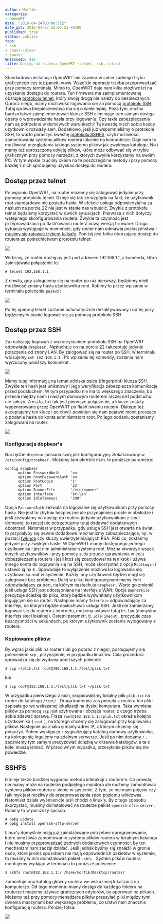 ```yaml
---
author: Morfik
categories:
- OpenWRT
date: "2016-04-24T00:00:51Z"
date_gmt: 2016-04-23 22:00:51 +0200
published: true
status: publish
tags:
- ssh
- chaos-calmer
- router
GHissueID: 418
title: Dostęp do routera OpenWRT (telnet, ssh, sshfs)
---
```


Standardowa instalacja OpenWRT nie zawiera w sobie żadnego trybu graficznego czy też panelu www.
Wszelkie operacje trzeba przeprowadzać przy pomocy terminala. Mimo to, OpenWRT daje nam kilka
możliwości na uzyskanie dostępu do routera. Ten firmware ma zaimplementowaną
obsługę [protokołu telnet](https://pl.wikipedia.org/wiki/Telnet), który swoją drogą nie należy do
bezpiecznych. Oprócz niego, mamy możliwość logowania się za
pomocą [protokołu SSH](https://pl.wikipedia.org/wiki/Secure_Shell). Tutaj sprawa bezpieczeństwa ma
się o wiele lepiej. Poza tym, można bardzo łatwo zaimplementować klucze SSH eliminując tym samym
dostęp oparty o wprowadzanie hasła przy logowaniu. Czy takie zabezpieczenia nam są potrzebne w
domowych warunkach? Tę kwestię niech sobie każdy użytkownik rozważy sam. Dodatkowo, jeśli już
wspomnieliśmy o protokole SSH, to warto poruszyć
kwestię [protokołu SSHFS](https://pl.wikipedia.org/wiki/SSHFS), czyli możliwości zamontowania
systemu plików routera lokalnie na komputerze. Daje nam to możliwość przeglądania takiego systemu
plików jak zwykłego katalogu. No i mamy też uproszczoną edycję plików, która może odbywać się w
trybie graficznym przy pomocy narzędzi, z których zwykle korzystamy na swoim PC. W tym wpisie
rzucimy okiem na te poszczególne metody i przy pomocy każdej z nich spróbujemy uzyskać dostęp do
routera.

<!--more-->
## Dostęp przez telnet

Po wgraniu OpenWRT, na router możemy się zalogować jedynie przy pomocy protokołu telnet. Dzieje się
tak ze względu na fakt, że użytkownik root standardowo nie posiada hasła. W efekcie usługa
odpowiedzialna za nasłuch na porcie 22 nie jest w stanie nas wpuścić. Zwykle z protokołu telnet
będziemy korzystać w dwóch sytuacjach. Pierwsza z nich dotyczy wstępnego skonfigurowania routera.
Zwykle ta czynność jest przeprowadzana po flash'owaniu routera nową wersją firmware. Druga sytuacja
występuje w momencie, gdy router nam odmawia posłuszeństwa
i [musimy się ratować trybem failsafe](/post/tryb-ratunkowy-failsafe-w-openwrt/).
Poniżej jest fotka obrazująca dostęp do routera za pośrednictwem protokołu telnet:

![](/img/2016/04/1.openwrt-dostep-telnet-router.png#big)

Widzimy, że router dostępny jest pod adresem 192.168.1.1, a komenda, która zainicjowała połączenie
to:

    # telnet 192.168.1.1

Z chwilą, gdy zalogujemy się na router po raz pierwszy, będziemy mieli możliwość zmiany hasła
użytkownika root. Robimy to przez wpisanie w terminalu polecenia `passwd` :

![](/img/2016/04/2.openwrt-telnet-zmiana-hasla-router.png#big)

Po tej operacji telnet zostanie automatycznie dezaktywowany i od tej pory będziemy w stanie logować
się za pomocą protokołu SSH.

## Dostęp przez SSH

Za realizację logowań z wykorzystaniem protokołu SSH na OpenWRT odpowiada `dropbear` . Nasłuchuje
on na porcie 22 i akceptuje jedynie połączenia od strony LAN. By zalogować się na router po SSH, w
terminalu wpisujemy `ssh 192.168.1.1` . Po wpisaniu tej komendy, zostanie nam wyrzucony poniższy
komunikat:

![](/img/2016/04/3.openwrt-dostep-ssh-hash-weryfikacja.png#big)

Mamy tutaj informację na temat odciska palca (fingerprint) klucza SSH. Zwykle ten hash jest
unikatowy i jego weryfikacja zabezpiecza komunikację przed podsłuchem. W tym przypadku nie ma to
większego znaczenia, bo przecie między nami i naszym domowym routerem raczej nikt podsłuchu nie
założy. Zresztą, to i tak jest pierwsze połączenie, a klucze zostały wygenerowane przez OpenWRT po
flash'owaniu routera. Dlatego też akceptujemy ten klucz i po chwili powinien się nam pojawić monit
proszący o podanie hasła do konta administratora root. Po jego podaniu zostaniemy zalogowani na
router:

![](/img/2016/04/4.openwrt-dostep-ssh-router.png#big)

### Konfiguracja dopbear'a

Narzędzie `dropbear` posiada swój plik konfiguracyjny zlokalizowany w `/etc/config/dropbear` .
Możemy tam określić m.in. te poniższe parametry:

    config dropbear
          option PasswordAuth     'on'
          option RootPasswordAuth 'on'
          option RootLogin        '1'
          option Port             '22'
          option BannerFile       '/etc/banner'
          option Interface        'br-lan'
          option IdleTimeout      '300'

Opcja `PasswordAuth` zezwala na logowanie się użytkownikom przy pomocy hasła. Nie jest to zbytnio
bezpieczne ale przynajmniej proste w obsłudze i jeśli zezwalamy na dostęp do routera jedynie
użytkownikom z sieci domowej, to raczej nie potrzebujemy tutaj dodawać dodatkowych obostrzeń.
Natomiast w przypadku, gdy usługa SSH jest otwarta na świat, to przydałyby się pewne dodatkowe
mechanizmy zabezpieczające, np. w postaci [fwknop](http://www.cipherdyne.org/fwknop/) czy kluczy
uwierzytelniających RSA. Póki co, zostańmy jedynie przy zwykłym haśle. W OpenWRT mamy dostępnego
jednego użytkownika i jest nim administrator systemu root. Można stworzyć wszak innych użytkowników
i przy pomocy `sudo` zrzucić uprawnienia w celu dobezpieczenia routera i jeśli ktoś się zdecydował
na ten krok i używa innego konta do logowania się na SSH, może skorzystać z opcji `RootLogin` i
ustawić ją na `0` . Spowoduje to wyłączenie możliwości logowania się użytkownika root w systemie.
Każdy inny użytkownik będzie mógł się zalogować bez problemu. Dalej w pliku konfiguracyjnym mamy
`Port` odpowiadający za port, na którym nasłuchuje `dropbear` . Warto go zmienić jeśli usługa SSH
jest udostępniana na interfejsie WAN. Opcja `BannerFile` precyzuje ścieżkę do pliku, który będzie
wyświetlany użytkownikom logującym się na router. Następnie mamy `Interface` odpowiadający za
interfejs, na którym będzie nasłuchiwać usługa SSH. Jeśli nie zamierzamy logować się do routera z
internetu, możemy ustawić tutaj `br-lan` (domyślny interfejs sieci lokalnej). Ostatni parametr, tj.
`IdleTimeout` , precyzuje czas bezczynności w sekundach, po którym użytkownik zostanie wylogowany z
routera.

### Kopiowanie plików

By wgrać jakiś plik na router (lub go pobrać z niego), posługujemy się poleceniem `scp` ,
przynajmniej w przypadku linux'ów. Cała procedura sprowadza się do wydania poniższych poleceń:

    $ scp ~/plik.txt root@192.168.1.1:/test/plik.txt

lub:

    $ scp root@192.168.1.1:/test/plik.txt ~/plik.txt

W przypadku pierwszego z nich, skopiowaliśmy lokalny plik `plik.txt` na router do katalogu
`/test/` . Druga komenda zaś pobrała z routera ten plik i zapisała go we wskazanej lokalizacji na
dysku komputera. Taka wymiana plików za pomocą `scp` jest szyfrowana i obciąża router, z czego
trzeba sobie zdawać sprawę. Fraza `root@192.168.1.1:/plik.txt` określa kolejno użytkownika
( `root` ), na którego chcemy się zalogować przy kopiowaniu plików. Następnie po znaku `@` mamy
adres IP, z którym chcemy się połączyć. Potem występuje `:` sygnalizujący katalog domowy
użytkownika, na którego się logujemy na zdalnym serwerze. Jeśli po nim dodamy `/` , zaczniemy tym
samym precyzować ścieżkę w drzewie katalogów, a te z kolei muszą istnieć. W przeciwnym wypadku,
przesyłanie plików się nie powiedzie.

## SSHFS

Istnieje także bardziej wygodna metoda interakcji z routerem. Co prawda, nie mamy może na routerze
podpiętego monitora ale możemy zamontować systemu plików routera u siebie w systemie. Z tym, że nie
mam pojęcia czy taki myk jest możliwy do przeprowadzenia spod poziomu windowsa. Natomiast działa
wyśmienicie jeśli chodzi o linux'y. By z tego sposobu skorzystać, musimy doinstalować na routerze
pakiet `openssh-sftp-server` . Robimy to w poniższy sposób:

    # opkg update
    # opkg install openssh-sftp-server

Linux'y domyślnie mają już zainstalowane potrzebne oprogramowanie, które umożliwia zamontowanie
systemu plików routera w lokalnym katalogu i nie musimy przeprowadzać żadnych dodatkowych czynności,
by ten mechanizm nam zaczął działać. Jeśli jednak byśmy się znaleźli w gronie osób, które jakimś
sposobem nie mają odpowiednich pakietów w systemie, to musimy w nim doinstalować pakiet `sshfs` .
System plików routera montujemy wydając w terminalu to poniższe polecenie:

    $ sshfs root@192.168.1.1:/ /home/morfik/Desktop/router/

Zamontuje ono katalog główny routera we wskazanej lokalizacji na komputerze. Od tego momentu mamy
dostęp do każdego folderu na routerze i możemy używać graficznych edytorów, by operować na plikach.
Możemy też przy pomocy menadżera plików przesyłać pliki między tymi dwiema maszynami bez większego
problemu, co ułatwi nam znacznie konfigurację routera. Poniżej fotka:

![](/img/2016/04/5.openwrt-dostep-sshfs-gui.png#huge)
